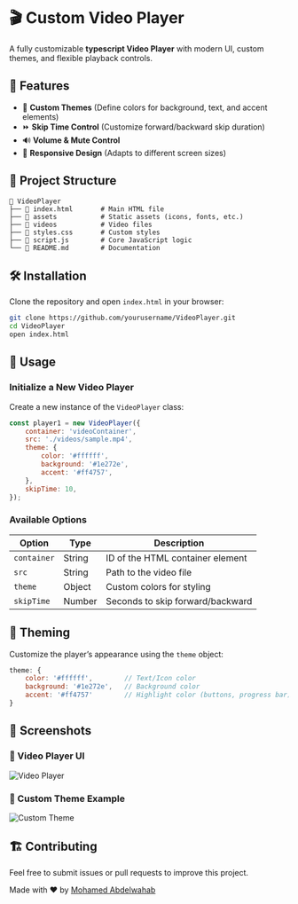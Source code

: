 # 🎬 Custom Video Player

A fully customizable **typescript Video Player** with modern UI, custom themes, and flexible playback controls.

## 🚀 Features

- 🎨 **Custom Themes** (Define colors for background, text, and accent elements)
- ⏩ **Skip Time Control** (Customize forward/backward skip duration)
- 🔊 **Volume & Mute Control**
- 📏 **Responsive Design** (Adapts to different screen sizes)

## 📂 Project Structure

```
📁 VideoPlayer
├── 📄 index.html       # Main HTML file
├── 📁 assets           # Static assets (icons, fonts, etc.)
├── 📁 videos           # Video files
├── 📄 styles.css       # Custom styles
├── 📄 script.js        # Core JavaScript logic
└── 📄 README.md        # Documentation
```

## 🛠️ Installation

Clone the repository and open `index.html` in your browser:

```bash
git clone https://github.com/yourusername/VideoPlayer.git
cd VideoPlayer
open index.html
```

## 📝 Usage

### Initialize a New Video Player

Create a new instance of the `VideoPlayer` class:

```javascript
const player1 = new VideoPlayer({
    container: 'videoContainer',
    src: './videos/sample.mp4',
    theme: {
        color: '#ffffff',
        background: '#1e272e',
        accent: '#ff4757',
    },
    skipTime: 10,
});
```

### Available Options

| Option      | Type   | Description                      |
| ----------- | ------ | -------------------------------- |
| `container` | String | ID of the HTML container element |
| `src`       | String | Path to the video file           |
| `theme`     | Object | Custom colors for styling        |
| `skipTime`  | Number | Seconds to skip forward/backward |

## 🎨 Theming

Customize the player’s appearance using the `theme` object:

```javascript
theme: {
    color: '#ffffff',        // Text/Icon color
    background: '#1e272e',   // Background color
    accent: '#ff4757'        // Highlight color (buttons, progress bar)
}
```

## 📸 Screenshots

### 🎥 Video Player UI
![Video Player](assets/screenshots/video-player-ui.png)

### 🎨 Custom Theme Example
![Custom Theme](assets/screenshots/custom-theme.png)



## 🏗️ Contributing

Feel free to submit issues or pull requests to improve this project.


Made with ❤️ by [Mohamed Abdelwahab](https://github.com/mohamedAbdelwahabali5)

